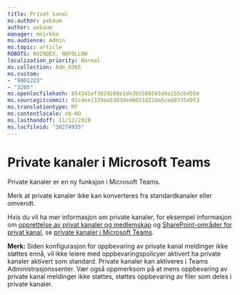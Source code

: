 ```yaml
---
title: Privat kanal
ms.author: pebaum
author: pebaum
manager: mnirkhe
ms.audience: Admin
ms.topic: article
ROBOTS: NOINDEX, NOFOLLOW
localization_priority: Normal
ms.collection: Adm_O365
ms.custom:
- "9001223"
- "3205"
ms.openlocfilehash: 854341ef3029288e1d43b5508565a9a155cb455e
ms.sourcegitcommit: 01c4ee1339ea5303de48d51d22da5ce6073549f3
ms.translationtype: MT
ms.contentlocale: nb-NO
ms.lasthandoff: 11/12/2019
ms.locfileid: "38274935"
---
```

# <a name="private-channels-in-microsoft-teams"></a>Private kanaler i Microsoft Teams

Private kanaler er en ny funksjon i Microsoft Teams. 

Merk at private kanaler ikke kan konverteres fra standardkanaler eller omvendt.

Hvis du vil ha mer informasjon om private kanaler, for eksempel informasjon om [opprettelse av privat kanaler og medlemskap](https://docs.microsoft.com/MicrosoftTeams/private-channels#private-channel-creation-and-membership) og [SharePoint-områder for privat kanal](https://docs.microsoft.com/MicrosoftTeams/private-channels#private-channel-sharepoint-sites), se [private kanaler i Microsoft Teams](https://docs.microsoft.com/en-us/MicrosoftTeams/private-channels). 

**Merk:** Siden konfigurasjon for oppbevaring av private kanal meldinger ikke støttes ennå, vil ikke leiere med oppbevaringspolicyer aktivert ha private kanaler aktivert som standard. Private kanaler kan aktiveres i Teams Administrasjonssenter. Vær også oppmerksom på at mens oppbevaring av private kanal meldinger ikke støttes, støttes oppbevaring av filer som deles i private kanaler.